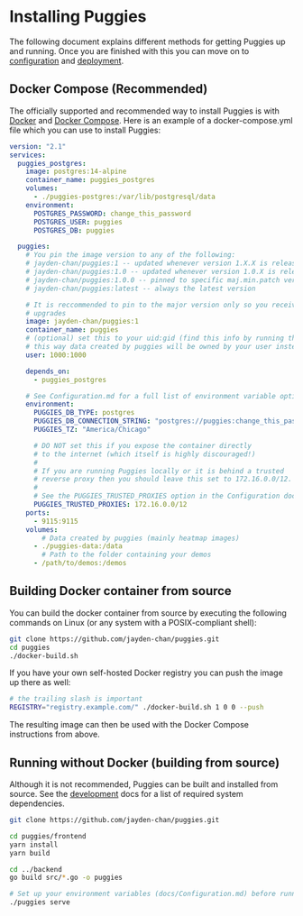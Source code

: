 # Installing Puggies

The following document explains different methods for getting Puggies up and running.
Once you are finished with this you can move on to [configuration](./Configuration.md)
and [deployment](./Deployment.md).

## Docker Compose (Recommended)
The officially supported and recommended way to install Puggies is with
[Docker](https://www.docker.com) and [Docker Compose](https://docs.docker.com/compose/).
Here is an example of a docker-compose.yml file which you can use to install Puggies:
```yaml
version: "2.1"
services:
  puggies_postgres:
    image: postgres:14-alpine
    container_name: puggies_postgres
    volumes:
      - ./puggies-postgres:/var/lib/postgresql/data
    environment:
      POSTGRES_PASSWORD: change_this_password
      POSTGRES_USER: puggies
      POSTGRES_DB: puggies

  puggies:
    # You pin the image version to any of the following:
    # jayden-chan/puggies:1 -- updated whenever version 1.X.X is released
    # jayden-chan/puggies:1.0 -- updated whenever version 1.0.X is released
    # jayden-chan/puggies:1.0.0 -- pinned to specific maj.min.patch version
    # jayden-chan/puggies:latest -- always the latest version

    # It is reccommended to pin to the major version only so you receive minor & patch
    # upgrades
    image: jayden-chan/puggies:1
    container_name: puggies
    # (optional) set this to your uid:gid (find this info by running the `id` command)
    # this way data created by puggies will be owned by your user instead of root.
    user: 1000:1000

    depends_on:
      - puggies_postgres

    # See Configuration.md for a full list of environment variable options.
    environment:
      PUGGIES_DB_TYPE: postgres
      PUGGIES_DB_CONNECTION_STRING: "postgres://puggies:change_this_password@puggies_postgres/puggies?sslmode=disable"
      PUGGIES_TZ: "America/Chicago"

      # DO NOT set this if you expose the container directly
      # to the internet (which itself is highly discouraged!)
      #
      # If you are running Puggies locally or it is behind a trusted
      # reverse proxy then you should leave this set to 172.16.0.0/12.
      #
      # See the PUGGIES_TRUSTED_PROXIES option in the Configuration docs.
      PUGGIES_TRUSTED_PROXIES: 172.16.0.0/12
    ports:
      - 9115:9115
    volumes:
        # Data created by puggies (mainly heatmap images)
      - ./puggies-data:/data
        # Path to the folder containing your demos
      - /path/to/demos:/demos
```

## Building Docker container from source
You can build the docker container from source by executing the following commands on
Linux (or any system with a POSIX-compliant shell):
```bash
git clone https://github.com/jayden-chan/puggies.git
cd puggies
./docker-build.sh
```

If you have your own self-hosted Docker registry you can push the image up there as well:
```bash
# the trailing slash is important
REGISTRY="registry.example.com/" ./docker-build.sh 1 0 0 --push
```

The resulting image can then be used with the Docker Compose instructions from above.

## Running without Docker (building from source)
Although it is not recommended, Puggies can be built and installed from source. See the
[development](./Development.md) docs for a list of required system
dependencies.

```bash
git clone https://github.com/jayden-chan/puggies.git

cd puggies/frontend
yarn install
yarn build

cd ../backend
go build src/*.go -o puggies

# Set up your environment variables (docs/Configuration.md) before running this
./puggies serve
```
